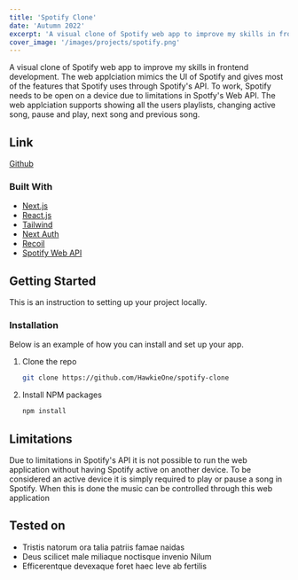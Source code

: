 ```yaml
---
title: 'Spotify Clone'
date: 'Autumn 2022'
excerpt: 'A visual clone of Spotify web app to improve my skills in frontend development'
cover_image: '/images/projects/spotify.png'
---
```


A visual clone of Spotify web app to improve my skills in frontend development. The web applciation mimics the UI of Spotify
and gives most of the features that Spotify uses through Spotify's API. To work, Spotify needs to be open on a device due to limitations in Spotfy's Web API. The web applciation supports showing all the users  playlists, changing active song, pause and play, next song and previous song. 

## Link
[Github](https://github.com/HawkieOne/spotify-clone)

### Built With
* [Next.js](https://nextjs.org/)
* [React.js](https://reactjs.org/)
* [Tailwind](https://tailwindcss.com/)
* [Next Auth](https://next-auth.js.org/)
* [Recoil](https://recoiljs.org/)
* [Spotify Web API](https://developer.spotify.com/documentation/web-api/)

## Getting Started

This is an instruction to setting up your project locally.

### Installation

Below is an example of how you can install and set up your app.

1. Clone the repo
   ```sh
   git clone https://github.com/HawkieOne/spotify-clone
   ```
2. Install NPM packages
   ```sh
   npm install
   ```

## Limitations

Due to limitations in Spotify's API it is not possible to run the web application without having Spotify active 
on another device. To be considered an active device it is simply required to play or pause a song in Spotify. 
When this is done the music can be controlled through this web application 

## Tested on

- Tristis natorum ora talia patriis famae naidas
- Deus scilicet male miliaque noctisque invenio Nilum
- Efficerentque devexaque foret haec leve ab fertilis

